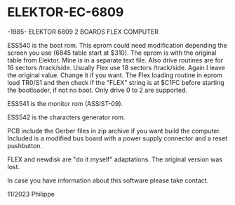 # ELEKTOR-EC-6809
-1985- ELEKTOR 6809 2 BOARDS FLEX COMPUTER

ESS540 is the boot rom.
This eprom could need modification depending the screen you use (6845 table start at $310).
The eprom is with the original table from Elektor.
Mine is in a separate text file.
Also drive routines are for 16 sectors /track/side. Usually Flex use 18 sectors /track/side.
Again I leave the original value. Change it if you want.
The Flex loading routine in eprom load TR0/S1 and then check if the "FLEX" string is at $C1FC
before starting the bootloader, if not no boot.
Only drive 0 to 2 are supported.

ESS541 is the monitor rom (ASSIST-09).

ESS542 is the characters generator rom.

PCB include the Gerber files in zip archive if you want build the computer.
Included is a modified bus board with a power supply connector and a reset pushbutton.

FLEX and newdisk are "do it myself" adaptations. The original version was lost.

In case you have information about this software please take contact.


11/2023
Philippe
